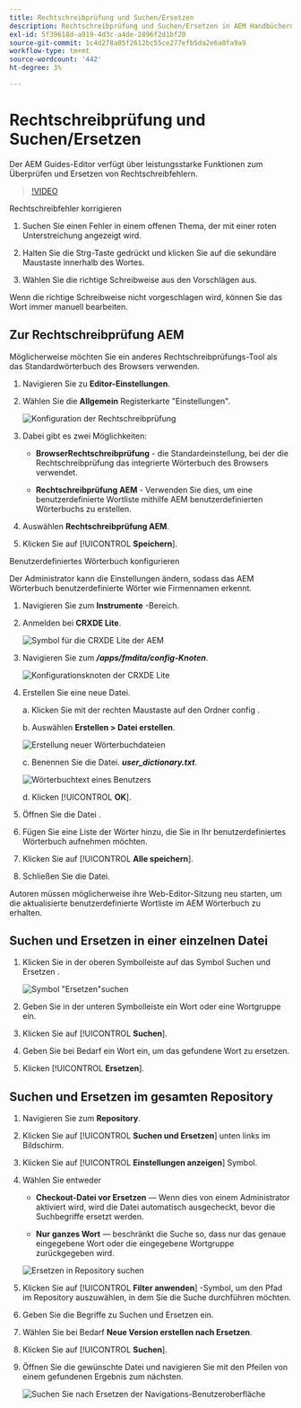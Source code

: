 ```yaml
---
title: Rechtschreibprüfung und Suchen/Ersetzen
description: Rechtschreibprüfung und Suchen/Ersetzen in AEM Handbüchern verwenden
exl-id: 5f39618d-a919-4d3c-a4de-2896f2d1bf20
source-git-commit: 1c4d278a05f2612bc55ce277efb5da2e6a0fa9a9
workflow-type: tm+mt
source-wordcount: '442'
ht-degree: 3%

---
```


# Rechtschreibprüfung und Suchen/Ersetzen

Der AEM Guides-Editor verfügt über leistungsstarke Funktionen zum Überprüfen und Ersetzen von Rechtschreibfehlern.

>[!VIDEO](https://video.tv.adobe.com/v/342768?quality=12&learn=on)

Rechtschreibfehler korrigieren

1. Suchen Sie einen Fehler in einem offenen Thema, der mit einer roten Unterstreichung angezeigt wird.

2. Halten Sie die Strg-Taste gedrückt und klicken Sie auf die sekundäre Maustaste innerhalb des Wortes.

3. Wählen Sie die richtige Schreibweise aus den Vorschlägen aus.

Wenn die richtige Schreibweise nicht vorgeschlagen wird, können Sie das Wort immer manuell bearbeiten.

## Zur Rechtschreibprüfung AEM

Möglicherweise möchten Sie ein anderes Rechtschreibprüfungs-Tool als das Standardwörterbuch des Browsers verwenden.

1. Navigieren Sie zu **Editor-Einstellungen**.

2. Wählen Sie die **Allgemein** Registerkarte &quot;Einstellungen&quot;.

   ![Konfiguration der Rechtschreibprüfung](images/lesson-11/configure-dictionary.png)

3. Dabei gibt es zwei Möglichkeiten:

   - **BrowserRechtschreibprüfung** - die Standardeinstellung, bei der die Rechtschreibprüfung das integrierte Wörterbuch des Browsers verwendet.

   - **Rechtschreibprüfung AEM** - Verwenden Sie dies, um eine benutzerdefinierte Wortliste mithilfe AEM benutzerdefinierten Wörterbuchs zu erstellen.

4. Auswählen **Rechtschreibprüfung AEM**.

5. Klicken Sie auf [!UICONTROL **Speichern**].

Benutzerdefiniertes Wörterbuch konfigurieren

Der Administrator kann die Einstellungen ändern, sodass das AEM Wörterbuch benutzerdefinierte Wörter wie Firmennamen erkennt.

1. Navigieren Sie zum **Instrumente** -Bereich.

2. Anmelden bei **CRXDE Lite**.

   ![Symbol für die CRXDE Lite der AEM](images/lesson-11/crxde-lite.png)

3. Navigieren Sie zum **_/apps/fmdita/config-Knoten_**.

   ![Konfigurationsknoten der CRXDE Lite](images/lesson-11/config-node.png)

4. Erstellen Sie eine neue Datei.

   a. Klicken Sie mit der rechten Maustaste auf den Ordner config .

   b. Auswählen **Erstellen > Datei erstellen**.

   ![Erstellung neuer Wörterbuchdateien](images/lesson-11/new-dictionary-file.png)

   c. Benennen Sie die Datei. _**user_dictionary.txt**_.

   ![Wörterbuchtext eines Benutzers](images/lesson-11/user-dictionary.png)

   d. Klicken [!UICONTROL **OK**].

5. Öffnen Sie die Datei .

6. Fügen Sie eine Liste der Wörter hinzu, die Sie in Ihr benutzerdefiniertes Wörterbuch aufnehmen möchten.

7. Klicken Sie auf [!UICONTROL **Alle speichern**].

8. Schließen Sie die Datei.

Autoren müssen möglicherweise ihre Web-Editor-Sitzung neu starten, um die aktualisierte benutzerdefinierte Wortliste im AEM Wörterbuch zu erhalten.

## Suchen und Ersetzen in einer einzelnen Datei

1. Klicken Sie in der oberen Symbolleiste auf das Symbol Suchen und Ersetzen .

   ![Symbol &quot;Ersetzen&quot;suchen](images/lesson-11/find-replace-icon.png)

2. Geben Sie in der unteren Symbolleiste ein Wort oder eine Wortgruppe ein.

3. Klicken Sie auf [!UICONTROL **Suchen**].

4. Geben Sie bei Bedarf ein Wort ein, um das gefundene Wort zu ersetzen.

5. Klicken [!UICONTROL **Ersetzen**].

## Suchen und Ersetzen im gesamten Repository

1. Navigieren Sie zum **Repository**.

2. Klicken Sie auf [!UICONTROL **Suchen und Ersetzen**] unten links im Bildschirm.

3. Klicken Sie auf [!UICONTROL **Einstellungen anzeigen**] Symbol.

4. Wählen Sie entweder

   - **Checkout-Datei vor Ersetzen** — Wenn dies von einem Administrator aktiviert wird, wird die Datei automatisch ausgecheckt, bevor die Suchbegriffe ersetzt werden.

   - **Nur ganzes Wort** — beschränkt die Suche so, dass nur das genaue eingegebene Wort oder die eingegebene Wortgruppe zurückgegeben wird.

   ![Ersetzen in Repository suchen](images/lesson-11/repository-find-replace.png)

5. Klicken Sie auf [!UICONTROL **Filter anwenden**] -Symbol, um den Pfad im Repository auszuwählen, in dem Sie die Suche durchführen möchten.

6. Geben Sie die Begriffe zu Suchen und Ersetzen ein.

7. Wählen Sie bei Bedarf **Neue Version erstellen nach Ersetzen**.

8. Klicken Sie auf [!UICONTROL **Suchen**].

9. Öffnen Sie die gewünschte Datei und navigieren Sie mit den Pfeilen von einem gefundenen Ergebnis zum nächsten.

   ![Suchen Sie nach Ersetzen der Navigations-Benutzeroberfläche](images/lesson-11/find-replace-navigation.png)
